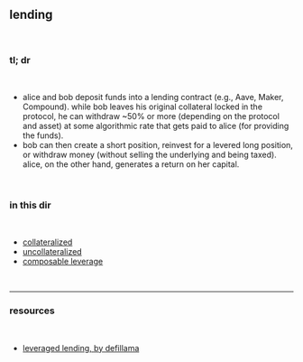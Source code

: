 ## lending

<br>

### tl; dr

<br>

* alice and bob deposit funds into a lending contract (e.g., Aave, Maker, Compound). while bob leaves his original collateral locked in the protocol, he can withdraw ~50% or more (depending on the protocol and asset) at some algorithmic rate that gets paid to alice (for providing the funds). 
* bob can then create a short position, reinvest for a levered long position, or withdraw money (without selling the underlying and being taxed). alice, on the other hand, generates a return on her capital.

<br>

### in this dir

<br>

* [collateralized](collateralized.md)
* [uncollateralized](uncollateralized.md)
* [composable leverage](composable.md)

<br>

---

### resources

<br>

* [leveraged lending, by defillama](https://defillama.com/yields/loop)
